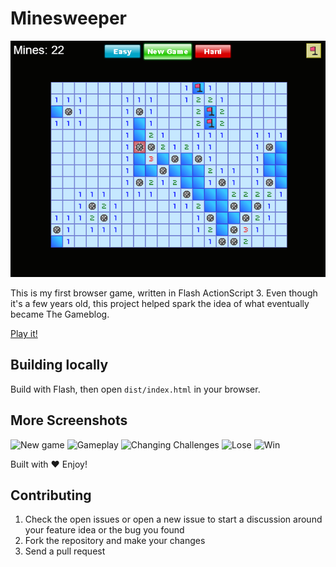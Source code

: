 Minesweeper
===========

[![Screenshot][]][play]

This is my first browser game, written in Flash ActionScript 3. Even though
it's a few years old, this project helped spark the idea of what eventually
became The Gameblog.

[Play it!][play]


Building locally
----------------

Build with Flash, then open `dist/index.html` in your browser.


More Screenshots
----------------

<img src="artwork/screenshot-1.png" alt="New game" width="640" width="480" />

<img src="artwork/screenshot-2.png" alt="Gameplay" width="640" width="480" />

<img src="artwork/screenshot-3.png" alt="Changing Challenges" width="640" width="480" />

<img src="artwork/screenshot-4.png" alt="Lose" width="640" width="480" />

<img src="artwork/screenshot-5.png" alt="Win" width="640" width="480" />

Built with :heart: Enjoy!


Contributing
------------

1. Check the open issues or open a new issue to start a discussion around
   your feature idea or the bug you found
2. Fork the repository and make your changes
3. Send a pull request


[screenshot]: screenshot.png
[play]: http://thegameblog.com/minesweeper
